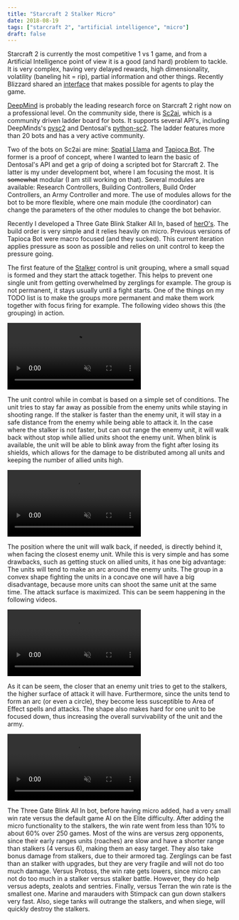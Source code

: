 ```yaml
---
title: "Starcraft 2 Stalker Micro"
date: 2018-08-19
tags: ["starcraft 2", "artificial intelligence", "micro"]
draft: false
---
```



Starcraft 2 is currently the most competitive 1 vs 1 game, and from a
Artificial Intelligence point of view it is a good (and hard) problem to
tackle. It is very complex, having very delayed rewards, high dimensionality,
volatility (baneling hit = rip), partial information and other things. Recently
Blizzard shared an [interface](https://github.com/Blizzard/s2client-proto) that
makes possible for agents to play the game.


[DeepMind](https://deepmind.com/blog/deepmind-and-blizzard-open-starcraft-ii-ai-research-environment/)
is probably the leading research force on Starcraft 2 right now on a professional level.
On the community side, there is [Sc2ai](https://sc2ai.net/), which is a
community driven ladder board for bots. It supports several API's, including
DeepMinds's [pysc2](https://github.com/deepmind/pysc2) and Dentosal's
[python-sc2](https://github.com/Dentosal/python-sc2). The ladder features more
than 20 bots and has a very active community.


Two of the bots on Sc2ai are mine:
[Spatial Llama](https://github.com/h3nnn4n/h3nnn4n-sc2-ai/tree/master/SpatialLlama/SpatialLlama)
and [Tapioca Bot](https://github.com/h3nnn4n/h3nnn4n-sc2-ai/tree/master/TapiocaBot/TapiocaBot).
The former is a proof of concept, where I wanted to learn the basic of
Dentosal's API and get a grip of doing a scripted bot for Starcraft 2. The
latter is my under development bot, where I am focusing the most. It is
~~somewhat~~ modular (I am still working on that). Several modules are
available: Research Controllers, Building Controllers, Build Order Controllers,
an Army Controller and more. The use of modules allows for the bot to be more
flexible, where one main module (the coordinator) can change the parameters of
the other modules to change the bot behavior.


Recently I developed a Three Gate Blink Stalker All In, based of
[herO's](https://lotv.spawningtool.com/build/62763/). The build order is very
simple and it relies heavily on micro. Previous versions of Tapioca Bot were
macro focused (and they sucked). This current iteration applies pressure as soon
as possible and relies on unit control to keep the pressure going.


The first feature of the
[Stalker](https://liquipedia.net/starcraft2/Stalker_(Legacy_of_the_Void))
control is unit grouping, where a small squad is formed and they start the
attack together. This helps to prevent one single unit from getting overwhelmed
by zerglings for example. The group is not permanent, it stays usually until a
fight starts. One of the things on my TODO list is to make the groups more
permanent and make them work together with focus firing for example. The
following video shows this (the grouping) in action.


<video autoplay loop muted src="/videos/wait_for_allies.webm"></video>


The unit control while in combat is based on a simple set of conditions. The
unit tries to stay far away as possible from the enemy units while staying in
shooting range. If the stalker is faster than the enemy unit, it will stay in a
safe distance from the enemy while being able to attack it. In the case where
the stalker is not faster, but can out range the enemy unit, it will walk back
without stop while allied units shoot the enemy unit. When blink is available,
the unit will be able to blink away from the fight after losing its shields,
which allows for the damage to be distributed among all units and keeping the
number of allied units high.


<video autoplay loop muted src="/videos/kite.webm"></video>


The position where the unit will walk back, if needed, is directly behind it,
when facing the closest enemy unit. While this is very simple and has some
drawbacks, such as getting stuck on allied units, it has one big advantage: The
units will tend to make an arc around the enemy units. The group in a convex
shape fighting the units in a concave one will have a big disadvantage,
because more units can shoot the same unit at the same time. The attack surface
is maximized. This can be seem happening in the following videos.


<video autoplay loop muted src="/videos/arc1.webm"></video>


As it can be seem, the closer that an enemy unit tries to get to the stalkers,
the higher surface of attack it will have. Furthermore, since the units tend to
form an arc (or even a circle), they become less susceptible to Area of Effect
spells and attacks. The shape also makes hard for one unit to be focused down,
thus increasing the overall survivability of the unit and the army.


<video autoplay loop muted src="/videos/arc2.webm"></video>


The Three Gate Blink All In bot, before having micro added, had a very small
win rate versus the default game AI on the Elite difficulty. After adding the
micro functionality to the stalkers, the win rate went from less than 10% to
about 60% over 250 games. Most of the wins are versus zerg opponents, since
their early ranges units (roaches) are slow and have a shorter range than
stalkers (4 versus 6), making them an easy target. They also take bonus damage
from stalkers, due to their armored tag. Zerglings can be fast than an stalker
with upgrades, but they are very fragile and will not do too much damage.
Versus Protoss, the win rate gets lowers, since micro can not do too much in a
stalker versus stalker battle. However, they do help versus adepts, zealots and
sentries. Finally, versus Terran the win rate is the smallest one. Marine and
marauders with Stimpack can gun down stalkers very fast. Also, siege tanks will
outrange the stalkers, and when siege, will quickly destroy the stalkers.
